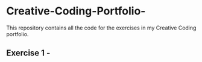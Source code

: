 # Creative-Coding-Portfolio-

This repository contains all the code for the exercises in my Creative Coding portfolio.

## Exercise 1 - 

